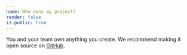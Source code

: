 ```yaml
---
name: Who owns my project?
render: false
is-public: true
---
```


You and your team own anything you create. We recommend making it open source on <a href="https://github.com" target="_blank">GitHub</a>.
